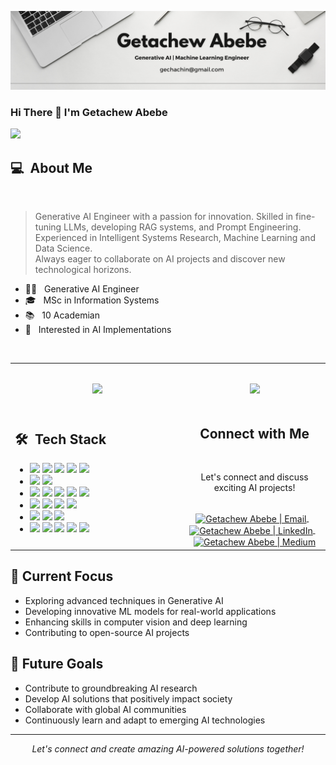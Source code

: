 
![Banner Image](https://github.com/GetachewAbebe/GetachewAbebe/blob/main/getachew_banner.png)

### Hi There 👋 I'm Getachew Abebe
![](https://komarev.com/ghpvc/?username=your-GetachewAbebe&color=0069b4)

<table width="100%">
  <tr>
      <h2> 💻 &nbsp;About Me </h2>
      <br>
      <blockquote>
        <p> 
          Generative AI Engineer with a passion for innovation. Skilled in fine-tuning LLMs, developing RAG systems, and Prompt Engineering.  
          <br>
          Experienced in Intelligent Systems Research, Machine Learning and Data Science.
          <br>
          Always eager to collaborate on AI projects and discover new technological horizons.
          <br>
        </p>
      </blockquote>
       <ul>
        <li>👩‍💻 &nbsp; Generative AI Engineer </li>
        <li>🎓 &nbsp; MSc in Information Systems </li>
        <li>📚 &nbsp; 10 Academian </li>
        <li>🤔 &nbsp; Interested in AI Implementations </li>
       </ul>
       <br>
  </tr>
  <tr>
    <td width="55%">
      <p align="center">
        <br>
        <img height="180em" src="https://github-readme-stats-eight-theta.vercel.app/api?username=GetachewAbebe&show_icons=true&theme=algolia&include_all_commits=true&count_private=true"/>
      </p>
    </td>
    <td width="45%">
      <p align="center">
        <br>
        <img height="180em" src="https://github-readme-stats.vercel.app/api/top-langs/?username=GetachewAbebe&theme=algolia&layout=compact"/>
      </p>
    </td>
  </tr>
  <tr>
   <td width="55%">
     <h2> 🛠 &nbsp;Tech Stack</h2>
     <ul>
      <li>
        <img src="https://img.shields.io/badge/-C++-05122A?style=flat&logo=C%2B%2B"/>
        <img src="https://img.shields.io/badge/-Java-05122A?style=flat&logo=java"/>
        <img src="https://img.shields.io/badge/-Python-05122A?style=flat&logo=python"/>
        <img src="https://img.shields.io/badge/-R-05122A?style=flat&logo=R&logoColor=276DC3"/>
        <img src="https://img.shields.io/badge/-Markdown-05122A?style=flat&logo=markdown"/>
      </li>
      <li>
        <img src="https://img.shields.io/badge/-Django-05122A?style=flat&logo=django"/>
        <img src="https://img.shields.io/badge/-Flask-05122A?style=flat&logo=flask"/>
      </li>
      <li>
        <img src="https://img.shields.io/badge/-HTML-05122A?style=flat&logo=HTML5"/>
        <img src="https://img.shields.io/badge/-CSS-05122A?style=flat&logo=CSS3"/>
        <img src="https://img.shields.io/badge/-JavaScript-05122A?style=flat&logo=javascript"/>
        <img src="https://img.shields.io/badge/-Bootstrap-05122A?style=flat&logo=bootstrap"/>
        <img src="https://img.shields.io/badge/-JQuery-05122A?style=flat&logo=jquery"/>
      </li>
      <li>
        <img src="https://img.shields.io/badge/-Linux-05122A?style=flat&logo=linux"/>
        <img src="https://img.shields.io/badge/-Git-05122A?style=flat&logo=git"/>
        <img src="https://img.shields.io/badge/-Github-05122A?style=flat&logo=github"/>
        <img src="https://img.shields.io/badge/-Gitlab-05122A?style=flat&logo=gitlab"/>
      </li>
      <li>
        <img src="https://img.shields.io/badge/-MySql-05122A?style=flat&logo=mysql"/>
        <img src="https://img.shields.io/badge/-SQLite-05122A?style=flat&logo=sqlite"/>
        <img src="https://img.shields.io/badge/-Docker -05122A?style=flat&logo=docker"/>
      </li>
      <li>
        <img src="https://img.shields.io/badge/-IntelliJ-05122A?style=flat&logo=intellijidea"/>
        <img src="https://img.shields.io/badge/-PyCharm-05122A?style=flat&logo=pycharm"/>
        <img src="https://img.shields.io/badge/-VS%20Code-05122A?style=flat&logo=visual-studio-code&logoColor=007ACC"/>
        <img src="https://img.shields.io/badge/-Jupyter-05122A?style=flat&logo=jupyter"/>
        <img src="https://img.shields.io/badge/-Google Colab-05122A?style=flat&logo=googlecolab"/>
      </li>
     </ul>
   </td>
   <td width="45%">
    <div align="center">
      <h2><b>Connect with Me</b></h2>
      <br>
      <p>Let's connect and discuss exciting AI projects!</p>
      <br>
      <a href="mailto:gechachin@gmail.com">
        <img align="center" alt="Getachew Abebe | Email" width="30em" src="https://img.icons8.com/color/48/000000/gmail.png" />
      </a> &nbsp;&nbsp;
      <a href="https://linkedin.com/in/getachewabebea">
        <img align="center" alt="Getachew Abebe | LinkedIn" width="30em" src="https://img.icons8.com/color/48/000000/linkedin.png" />
      </a> &nbsp;&nbsp;
      <a href="https://medium.com/@getachewabebe">
        <img align="center" alt="Getachew Abebe | Medium" width="30em" src="https://img.icons8.com/color/48/000000/medium-monogram.png" />
      </a>
    </div>
   </td>
  </tr>
</table>

## 🚀 Current Focus

- Exploring advanced techniques in Generative AI
- Developing innovative ML models for real-world applications
- Enhancing skills in computer vision and deep learning
- Contributing to open-source AI projects

## 🎯 Future Goals

- Contribute to groundbreaking AI research
- Develop AI solutions that positively impact society
- Collaborate with global AI communities
- Continuously learn and adapt to emerging AI technologies

---

<p align="center">
  <i>Let's connect and create amazing AI-powered solutions together!</i>
</p>
